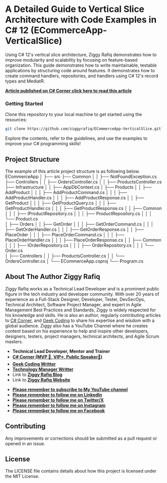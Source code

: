 ﻿# A Detailed Guide to Vertical Slice Architecture with Code Examples in C# 12 (ECommerceApp-VerticalSlice)
Using C# 12's vertical slice architecture, Ziggy Rafiq demonstrates how to improve modularity and scalability by focusing on feature-based organization. This guide demonstrates how to write maintainable, testable applications by structuring code around features. It demonstrates how to create command handlers, repositories, and handlers using C# 12's record types and MediatR.

**[Article published on C# Corner click here to read this article](https://www.c-sharpcorner.com/article/a-detailed-guide-to-vertical-slice-architecture-with-code-examples-in-c-sharp-12/ )**

### Getting Started
Clone this repository to your local machine to get started using the resources:

 ```bash
git clone https://github.com/ziggyrafiq/ECommerceApp-VerticalSlice.git`
```

Explore the contents, refer to the guidelines, and use the examples to improve your C# programming skills!



## Project Structure
The example of this article project structure is as following below.
ECommerceApp
│
├── src
├── Common
│   │   ├── NotFoundException.cs
├── Controllers
│   │   ├── OrdersController.cs
│   │   ├── ProductsController.cs
├── Infrastructure
│   │   ├── AppDbContext.cs
│   ├── Products
│   │   ├── AddProduct
│   │   │   ├── AddProductCommand.cs
│   │   │   ├── AddProductHandler.cs
│   │   │   ├── AddProductResponse.cs
│   │   ├── GetProduct
│   │   │   ├── GetProductQuery.cs
│   │   │   ├── GetProductHandler.cs
│   │   │   ├── GetProductResponse.cs
│   │   ├── Common
│   │   │   ├── IProductRepository.cs
│   │   │   ├── ProductRepository.cs
│   │   │   └── Product.cs                
│   ├── Orders
│   │   ├── GetOrder
│   │   │   ├── GetOrderCommand.cs
│   │   │   ├── GetOrderHandler.cs
│   │   │   ├── GetOrderResponse.cs
│   │   ├── PlaceOrder
│   │   │   ├── PlaceOrderCommand.cs
│   │   │   ├── PlaceOrderHandler.cs
│   │   │   ├── PlaceOrderResponse.cs
│   │   ├── Common
│   │   │   ├── IOrderRepository.cs
│   │   │   ├── OrderRepository.cs
│   │   │   └── Order.cs                  
│   ├── Controllers
│   │   ├── ProductsController.cs
│   │   └── OrdersController.cs
│   └── ECommerceApp.csproj
└── Program.cs

## About The Author Ziggy Rafiq

Ziggy Rafiq works as a Technical Lead Developer and is a prominent public figure in the tech industry and developer community. With over 20 years of experience as a Full-Stack Designer, Developer, Tester, DevSecOps, Technical Architect,
Software Project Manager, and expert in Agile Management Best Practices and Standards, Ziggy is widely respected for his knowledge and skills. He is also an author, regularly contributing articles
to [C# Corner](https://www.c-sharpcorner.com/members/ziggy-rafiq), and [Geek Coding](https://geek-coding.com/members/ziggy-rafiq) to
share his expertise and wisdom with a global audience. Ziggy also has a YouTube Channel where he creates content based on his experience to help and inspire other developers, designers, testers, project managers,
technical architects, and Agile Scrum masters.

- **Technical Lead Developer, Mentor and Trainer**
- **[C# Corner (MVP 🏅, VIP⭐️, Public Speaker🎤)](https://www.c-sharpcorner.com/members/ziggy-rafiq)**
- **[Geek Coding Writter](https://geek-coding.com/members/ziggy-rafiq)**
- **[Technology Manager Writter](https://technology-manager.com/members/ziggy-rafiq)**
- Link to [**Ziggy Rafiq Blog**](https://blog.ziggyrafiq.com)
- Link to [**Ziggy Rafiq Website**](https://ziggyrafiq.com)

* [**Please remember to subscribe to My YouTube channel**](https://www.youtube.com/)
* [**Please remember to follow me on LinkedIn**](https://www.linkedin.com/in/ziggyrafiq/)
* [**Please remember to follow me on Twitter/X**](https://twitter.com/ziggyrafiq)
* [**Please remember to follow me on Instagram**](https://www.instagram.com/ziggyrafiq/)
* [**Please remember to follow me on Facebook**](https://www.facebook.com/ziggyrafiq)

## Contributing

Any improvements or corrections should be submitted as a pull request or opened in an issue.

## License

The LICENSE file contains details about how this project is licensed under the MIT License.
